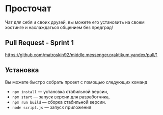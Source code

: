 # Просточат

Чат для себя и своих друзей, вы можете его установить на своем хостинге и наслаждаться общением без предград!

## Pull Request - Sprint 1
https://github.com/matroskin92/middle.messenger.praktikum.yandex/pull/1

## Установка

Вы можете быстро собрать проект с помощью следующих команд

- `npm install` — установка стабильной версии,
- `npm start` — запуск версии для разработчика,
- `npm run build` — сборка стабильной версии.
- `node script.js` — запуск приложения